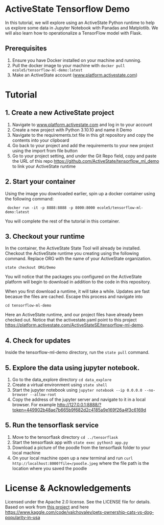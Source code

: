 # ActiveState Tensorflow Demo

In this tutorial, we will explore using an ActiveState Python runtime to help us explore some data in Jupyter Notebook with Panadas and Matplotlib. We will also learn how to operationalize a TensorFlow model with Flask.

## Prerequisites

1. Ensure you have Docker installed on your machine and running.
2. Pull the docker image to your machine with ```docker pull ecole5/tensorflow-ml-demo:latest```
2. Make an ActiveState account (www.platform.activestate.com)

# Tutorial 
## 1. Create a new ActiveState project

1. Navigate to www.platform.activestate.com and log in to your account
2. Create a new project with Python 3.10.10 and name it Demo
3. Navigate to the requirements.txt file in this git repository and copy the contents into your clipboard
4. Go back to your project and add the requirements to your new project using the import from file button
5. Go to your project setting, and under the Git Repo field, copy and paste the URL of this repo https://github.com/ActiveState/tensorflow_ml_demo to link your ActiveState runtime

## 2. Start your container

Using the image you downloaded earlier, spin up a docker container using the following command:

``` docker run -it -p 8888:8888 -p 8000:8000 ecole5/tensorflow-ml-demo:latest```

You will complete the rest of the tutorial in this container.

## 3. Checkout your runtime

In the container, the ActiveState State Tool will already be installed. Checkout the ActiveState runtime you creating using the following command. Replace ORG with the name of your ActiveState organization. 

```state checkout ORG/Demo```

You will notice that the packages you configured on the ActiveState platform will begin to download in addition to the code in this repository.

When you first download a runtime, it will take a while. Updates are fast becasue the files are cached. Escape this process and navigate into 

```cd tensorflow-ml-demo```

Here an ActiveState runtime, and our project files have already been checked out. Notice that the activestate.yaml point to this project https://platform.activestate.com/ActiveStateSE/tensorflow-ml-demo.

## 4. Check for updates
Inside the tensorflow-ml-demo directory, run the ```state pull``` command.

## 5. Explore the data using jupyter notebook.
1. Go to the data_explore directory ```cd data_explore```
2. Create a virtual environment using ```state shell```
3. Start the jupyter notebook using ```jupyter notebook --ip 0.0.0.0 --no-browser --allow-root```
4. Copy the address of the jupyter server and navigate to it in a local browser. For example http://127.0.0.1:8888/?token=449902b48ae7b665b9f682d2c4185a9e169f26a4f3c6169d

## 5. Run the tensorflask service
1. Move to the tensorflask directory ```cd ../tensorflask```
2. Start the tensorflask app with ```state exec python3 app.py```
3. Download a picture of the poodle from the tensorflask folder to your local machine
4. On your local machine open up a new terminal and run ```curl http://localhost:8000?file=/poodle.jpeg``` where the file path is the location where you saved the poodle

# License & Acknowledgements

Licensed under the Apache 2.0 license. See the LICENSE file for details.
Based on work from [this project](https://github.com/ActiveState/tensorflask) 
and here
https://www.kaggle.com/code/valchovalev/pets-ownership-cats-vs-dog-popularity-in-usa
